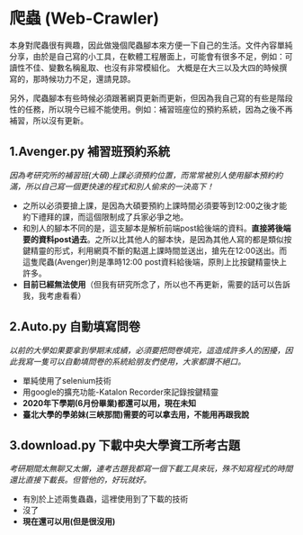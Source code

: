 # 爬蟲 (Web-Crawler)

本身對爬蟲很有興趣，因此做幾個爬蟲腳本來方便一下自己的生活。文件內容單純分享，由於是自己寫的小工具，在軟體工程層面上，可能會有很多不足，例如：可讀性不佳、變數名稱亂取、也沒有非常模組化。
大概是在大三以及大四的時候撰寫的，那時候功力不足，還請見諒。

另外，爬蟲腳本有些時候必須跟著網頁更新而更新，但因為我自己寫的有些是階段性的任務，所以現今已經不能使用。例如：補習班座位的預約系統，因為之後不再補習，所以沒有更新。

## 1.Avenger.py 補習班預約系統
_因為考研究所的補習班(大碩)上課必須預約位置，而常常被別人使用腳本預約約滿，所以自己寫一個更快速的程式和別人偷來的一決高下！_
- 之所以必須要搶上課，是因為大碩要預約上課時間必須要等到12:00之後才能約下禮拜的課，而這個限制成了兵家必爭之地。
- 和別人的腳本不同的是，這支腳本是解析前端post給後端的資料。**直接將後端要的資料post過去**。之所以比其他人的腳本快，是因為其他人寫的都是類似按鍵精靈的形式，利用網頁不斷的點選上課時間並送出，搶先在12:00送出。而這隻爬蟲(Avenger)則是準時12:00 post資料給後端，原則上比按鍵精靈快上許多。
- **目前已經無法使用**（但我有研究所念了，所以也不再更新，需要的話可以告訴我，我考慮看看）

## 2.Auto.py 自動填寫問卷
_以前的大學如果要拿到學期末成績，必須要把問卷填完，這造成許多人的困擾，因此我寫一隻可以自動填問卷的系統給朋友們使用，大家都讚不絕口。_

- 單純使用了selenium技術
- 用google的擴充功能-Katalon Recorder來記錄按鍵精靈
- **2020年下學期(6月份畢業)都還可以用，現在未知**
- **臺北大學的學弟妹(三峽那間)需要的可以拿去用，不能用再跟我說**

## 3.download.py 下載中央大學資工所考古題
_考研期間太無聊又太懶，連考古題我都寫一個下載工具來玩，殊不知寫程式的時間還比直接下載長。但管他的，好玩就好。_

- 有別於上述兩隻蟲蟲，這裡使用到了下載的技術
- 沒了
- **現在還可以用(但是很沒用)**
